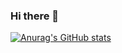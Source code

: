 ### Hi there 👋

[![Anurag's GitHub stats](https://github-readme-stats.vercel.app/api?username=dailypartita)](https://github.com/dailypartita/github-readme-stats)



<!--
**dailypartita/dailypartita** is a ✨ _special_ ✨ repository because its `README.md` (this file) appears on your GitHub profile.

Here are some ideas to get you started:

- 🔭 I’m currently working on ...
- 🌱 I’m currently learning ...
- 👯 I’m looking to collaborate on ...
- 🤔 I’m looking for help with ...
- 💬 Ask me about ...
- 📫 How to reach me: ...
- 😄 Pronouns: ...
- ⚡ Fun fact: ...
-->
